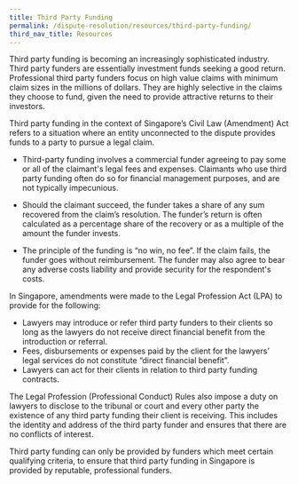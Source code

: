 ```yaml
---
title: Third Party Funding
permalink: /dispute-resolution/resources/third-party-funding/
third_nav_title: Resources
---
```


Third party funding is becoming an increasingly sophisticated industry. Third party funders are essentially investment funds seeking a good return. Professional third party funders focus on high value claims with minimum claim sizes in the millions of dollars. They are highly selective in the claims they choose to fund, given the need to provide attractive returns to their investors. 

Third party funding in the context of Singapore’s Civil Law (Amendment) Act refers to a situation where an entity unconnected to the dispute provides funds to a party to pursue a legal claim.

- Third-party funding involves a commercial funder agreeing to pay some or all of the claimant's legal fees and expenses. Claimants who use third party funding often do so for financial management purposes, and are not typically impecunious.

- Should the claimant succeed, the funder takes a share of any sum recovered from the claim’s resolution. The funder’s return is often calculated as a percentage share of the recovery or as a multiple of the amount the funder invests. 

- The principle of the funding is “no win, no fee”. If the claim fails, the funder goes without reimbursement. The funder may also agree to bear any adverse costs liability and provide security for the respondent's costs.

In Singapore, amendments were made to the Legal Profession Act (LPA) to provide for the following:

- Lawyers may introduce or refer third party funders to their clients so long as the lawyers do not receive direct financial benefit from the introduction or referral.
- Fees, disbursements or expenses paid by the client for the lawyers’ legal services do not constitute “direct financial benefit”.
- Lawyers can act for their clients in relation to third party funding contracts.

The Legal Profession (Professional Conduct) Rules also impose a duty on lawyers to disclose to the tribunal or court and every other party the existence of any third party funding their client is receiving. This includes the identity and address of the third party funder and ensures that there are no conflicts of interest.

Third party funding can only be provided by funders which meet certain qualifying criteria, to ensure that third party funding in Singapore is provided by reputable, professional funders.
